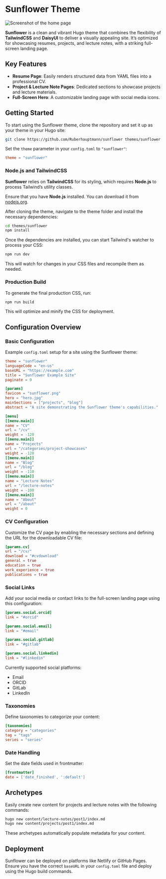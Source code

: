 # Sunflower Theme

![Screenshot of the home page](https://raw.githubusercontent.com/Ruberhauptmann/sunflower/main/images/screenshot.png)

**Sunflower** is a clean and vibrant Hugo theme that combines the flexibility of **TailwindCSS** and **DaisyUI** to deliver a visually appealing site. It’s optimized for showcasing resumes, projects, and lecture notes, with a striking full-screen landing page.

## Key Features

- **Resume Page**: Easily renders structured data from YAML files into a professional CV.
- **Project & Lecture Note Pages**: Dedicated sections to showcase projects and lecture materials.
- **Full-Screen Hero**: A customizable landing page with social media icons.

## Getting Started

To start using the Sunflower theme, clone the repository and set it up as your theme in your Hugo site:

```bash
git clone https://github.com/Ruberhauptmann/sunflower themes/sunflower
```

Set the `theme` parameter in your `config.toml` to `"sunflower"`:

```toml
theme = "sunflower"
```

### Node.js and TailwindCSS

**Sunflower** relies on **TailwindCSS** for its styling, which requires **Node.js** to process Tailwind’s utility classes.

Ensure that you have **Node.js** installed. You can download it from [nodejs.org](https://nodejs.org).

After cloning the theme, navigate to the theme folder and install the necessary dependencies:

```bash
cd themes/sunflower
npm install
```

Once the dependencies are installed, you can start Tailwind's watcher to process your CSS:

```bash
npm run dev
```

This will watch for changes in your CSS files and recompile them as needed.

### Production Build

To generate the final production CSS, run:

```bash
npm run build
```

This will optimize and minify the CSS for deployment.

## Configuration Overview

### Basic Configuration

Example `config.toml` setup for a site using the Sunflower theme:

```toml
theme = "sunflower"
languageCode = "en-us"
baseURL = "https://example.com"
title = "Sunflower Example Site"
paginate = 9

[params]
favicon = "sunflower.png"
hero = "hero.jpg"
mainSections = ["projects", "blog"]
abstract = "A site demonstrating the Sunflower theme's capabilities."

[menu]
[[menu.main]]
name = "CV"
url = "/cv"
weight = -120
[[menu.main]]
name = "Projects"
url = "/categories/project-showcases"
weight = -120
[[menu.main]]
name = "Blog"
url = "/blog"
weight = -110
[[menu.main]]
name = "Lecture Notes"
url = "/lecture-notes"
weight = -100
[[menu.main]]
name = "About"
url = "/about"
weight = 0
```

### CV Configuration

Customize the CV page by enabling the necessary sections and defining the URL for the downloadable CV file:

```toml
[params.cv]
url = "/cv/"
download = "#cvdownload"
general = true
education = true
work_experience = true
publications = true
```

### Social Links

Add your social media or contact links to the full-screen landing page using this configuration:

```toml
[params.social.orcid]
link = "#orcid"

[params.social.email]
link = "#email"

[params.social.gitlab]
link = "#gitlab"

[params.social.linkedin]
link = "#linkedin"
```

Currently supported social platforms:
- Email
- ORCID
- GitLab
- LinkedIn

### Taxonomies

Define taxonomies to categorize your content:

```toml
[taxonomies]
category = "categories"
tag = "tags"
series = "series"
```

### Date Handling

Set the date fields used in frontmatter:

```toml
[frontmatter]
date = ['date_finished', ':default']
```

## Archetypes

Easily create new content for projects and lecture notes with the following commands:

```bash
hugo new content/lecture-notes/post1/index.md
hugo new content/projects/post1/index.md
```

These archetypes automatically populate metadata for your content.

## Deployment

Sunflower can be deployed on platforms like Netlify or GitHub Pages. Ensure you have the correct `baseURL` in your `config.toml` file and deploy using the Hugo build commands.
